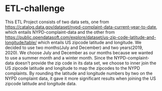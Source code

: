 # ETL-challenge

This ETL Project consists of two data sets, one from  https://catalog.data.gov/dataset/nypd-complaint-data-current-year-to-date, which entails NYPD-complaint-data and the other from https://public.opendatasoft.com/explore/dataset/us-zip-code-latitude-and-longitude/table/ which entails US zipcode latitude and longitude. We decided to use two months(July and December) and two years(2019, 2020). We choose July and December as our months because we wanted to use a summer month and a winter month. 
Since the NYPD-complaint-data doesn't provide the zip code in its data set, we choose to inner join the US zipcode latitude and longitude to map the zipcodes to the NYPD complaints. By rounding the latitude and longitude numbers by two on the NYPD complaint data, it gave it more significant results when joining the US zipcode latitude and longitude data.
